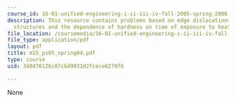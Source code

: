 ```yaml
---
course_id: 16-01-unified-engineering-i-ii-iii-iv-fall-2005-spring-2006
description: This resource contains problems based on edge dislocations, aerospace
  structures and the dependence of hardness on time of exposure to heat.
file_location: /coursemedia/16-01-unified-engineering-i-ii-iii-iv-fall-2005-spring-2006/3d8476126c87cbd9931d2fcece6270f6_m15_ps05_spring04.pdf
file_type: application/pdf
layout: pdf
title: m15_ps05_spring04.pdf
type: course
uid: 3d8476126c87cbd9931d2fcece6270f6

---
```

None